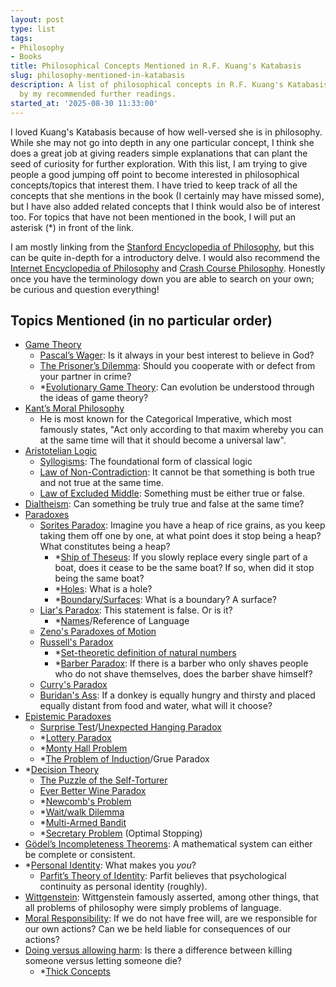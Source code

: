 ```yaml
---
layout: post
type: list
tags:
- Philosophy
- Books
title: Philosophical Concepts Mentioned in R.F. Kuang's Katabasis
slug: philosophy-mentioned-in-katabasis
description: A list of philosophical concepts in R.F. Kuang's Katabasis, augmented
  by my recommended further readings.
started_at: '2025-08-30 11:33:00'
---
```


I loved Kuang's Katabasis because of how well-versed she is in philosophy. While she may not go into depth in any one particular concept, I think she does a great job at giving readers simple explanations that can plant the seed of curiosity for further exploration. With this list, I am trying to give people a good jumping off point to become interested in philosophical concepts/topics that interest them. I have tried to keep track of all the concepts that she mentions in the book (I certainly may have missed some), but I have also added related concepts that I think would also be of interest too. For topics that have not been mentioned in the book, I will put an asterisk (*) in front of the link.

I am mostly linking from the [Stanford Encyclopedia of Philosophy](https://plato.stanford.edu/), but this can be quite in-depth for a introductory delve. I would also recommend the [Internet Encyclopedia of Philosophy](https://iep.utm.edu/) and [Crash Course Philosophy](https://thecrashcourse.com/topic/philosophy/). Honestly once you have the terminology down you are able to search on your own; be curious and question everything!

## Topics Mentioned (in no particular order)

* [Game Theory](https://plato.stanford.edu/entries/game-theory/)
    * [Pascal’s Wager](https://plato.stanford.edu/entries/pascal-wager/): Is it always in your best interest to believe in God?
    * [The Prisoner’s Dilemma](https://plato.stanford.edu/entries/prisoner-dilemma/): Should you cooperate with or defect from your partner in crime?
    * *[Evolutionary Game Theory](https://plato.stanford.edu/entries/game-evolutionary/): Can evolution be understood through the ideas of game theory?
* [Kant’s Moral Philosophy](https://plato.stanford.edu/entries/kant-moral/)
    * He is most known for the Categorical Imperative, which most famously states, "Act only according to that maxim whereby you can at the same time will that it should become a universal law".
* [Aristotelian Logic](https://plato.stanford.edu/entries/aristotle-logic/)
    * [Syllogisms](https://en.wikipedia.org/wiki/Syllogism): The foundational form of classical logic
    * [Law of Non-Contradiction](https://plato.stanford.edu/entries/contradiction/): It cannot be that something is both true and not true at the same time.
    * [Law of Excluded Middle](https://en.wikipedia.org/wiki/Law_of_excluded_middle): Something must be either true or false.
* [Dialtheism](https://plato.stanford.edu/entries/dialetheism/): Can something be truly true and false at the same time?
* [Paradoxes](https://plato.stanford.edu/entries/paradoxes-contemporary-logic/)
    * [Sorites Paradox](https://plato.stanford.edu/entries/sorites-paradox/): Imagine you have a heap of rice grains, as you keep taking them off one by one, at what point does it stop being a heap? What constitutes being a heap?
        * *[Ship of Theseus](https://en.wikipedia.org/wiki/Ship_of_Theseus): If you slowly replace every single part of a boat, does it cease to be the same boat? If so, when did it stop being the same boat?
        * *[Holes](https://plato.stanford.edu/entries/holes/): What is a hole?
        * *[Boundary/Surfaces](https://plato.stanford.edu/entries/boundary/): What is a boundary? A surface?
    * [Liar's Paradox](https://plato.stanford.edu/entries/liar-paradox/): This statement is false. Or is it?
        * *[Names](https://plato.stanford.edu/entries/names/)/Reference of Language
    * [Zeno's Paradoxes of Motion](https://plato.stanford.edu/entries/paradox-zeno/#ParaMoti)
    * [Russell's Paradox](https://plato.stanford.edu/entries/russell-paradox/)
        * *[Set-theoretic definition of natural numbers](https://en.wikipedia.org/wiki/Set-theoretic_definition_of_natural_numbers)
        * *[Barber Paradox](https://en.wikipedia.org/wiki/Barber_paradox): If there is a barber who only shaves people who do not shave themselves, does the barber shave himself?
    * [Curry's Paradox](https://plato.stanford.edu/entries/curry-paradox/)
    * [Buridan's Ass](https://en.wikipedia.org/wiki/Buridan%27s_ass): If a donkey is equally hungry and thirsty and placed equally distant from food and water, what will it choose?
* [Epistemic Paradoxes](https://plato.stanford.edu/entries/epistemic-paradoxes/)
    * [Surprise Test](https://plato.stanford.edu/entries/epistemic-paradoxes/#SurTesPar)/[Unexpected Hanging Paradox](https://en.wikipedia.org/wiki/Unexpected_hanging_paradox)
    * *[Lottery Paradox](https://plato.stanford.edu/entries/epistemic-paradoxes/#LotLotPar)
    * *[Monty Hall Problem](https://en.wikipedia.org/wiki/Monty_Hall_problem)
    * *[The Problem of Induction](https://plato.stanford.edu/entries/induction-problem/)/Grue Paradox
* *[Decision Theory](https://plato.stanford.edu/entries/decision-theory/)
    * [The Puzzle of the Self-Torturer](https://www.philosophyetc.net/2011/04/puzzle-of-self-torturer.html)
    * [Ever Better Wine Paradox](https://www.philosophyetc.net/2006/06/holistic-rationality.html)
    * *[Newcomb's Problem](https://plato.stanford.edu/entries/decision-causal/#NewcProb)
    * *[Wait/walk Dilemma](https://en.wikipedia.org/wiki/Wait/walk_dilemma)
    * *[Multi-Armed Bandit](https://en.wikipedia.org/wiki/Multi-armed_bandit)
    * *[Secretary Problem](https://en.wikipedia.org/wiki/Secretary_problem) (Optimal Stopping)
* [Gödel’s Incompleteness Theorems](https://plato.stanford.edu/entries/goedel-incompleteness/): A mathematical system can either be complete or consistent. 
* *[Personal Identity](https://plato.stanford.edu/entries/identity-personal/): What makes you _you_?
    * [Parfit’s Theory of Identity](http://www.davidjinkins.com/other_writings/files/reasons_and_persons.pdf): Parfit believes that psychological continuity as personal identity (roughly).
* [Wittgenstein](https://plato.stanford.edu/entries/wittgenstein/): Wittgenstein famously asserted, among other things, that all problems of philosophy were simply problems of language.
* [Moral Responsibility](https://plato.stanford.edu/entries/moral-responsibility/): If we do not have free will, are we responsible for our own actions? Can we be held liable for consequences of our actions?
* [Doing versus allowing harm](https://plato.stanford.edu/entries/doing-allowing/): Is there a difference between killing someone versus letting someone die?
    * *[Thick Concepts](https://iep.utm.edu/thick-co/)